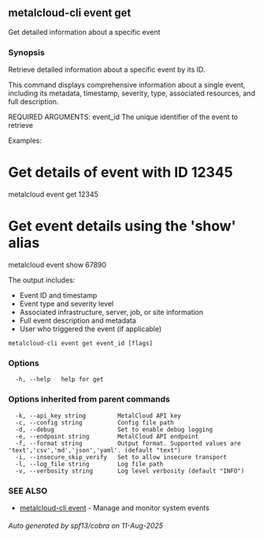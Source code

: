 ## metalcloud-cli event get

Get detailed information about a specific event

### Synopsis

Retrieve detailed information about a specific event by its ID.

This command displays comprehensive information about a single event, including
its metadata, timestamp, severity, type, associated resources, and full description.

REQUIRED ARGUMENTS:
  event_id                    The unique identifier of the event to retrieve

Examples:
  # Get details of event with ID 12345
  metalcloud event get 12345

  # Get event details using the 'show' alias
  metalcloud event show 67890

The output includes:
- Event ID and timestamp
- Event type and severity level
- Associated infrastructure, server, job, or site information
- Full event description and metadata
- User who triggered the event (if applicable)

```
metalcloud-cli event get event_id [flags]
```

### Options

```
  -h, --help   help for get
```

### Options inherited from parent commands

```
  -k, --api_key string         MetalCloud API key
  -c, --config string          Config file path
  -d, --debug                  Set to enable debug logging
  -e, --endpoint string        MetalCloud API endpoint
  -f, --format string          Output format. Supported values are 'text','csv','md','json','yaml'. (default "text")
  -i, --insecure_skip_verify   Set to allow insecure transport
  -l, --log_file string        Log file path
  -v, --verbosity string       Log level verbosity (default "INFO")
```

### SEE ALSO

* [metalcloud-cli event](metalcloud-cli_event.md)	 - Manage and monitor system events

###### Auto generated by spf13/cobra on 11-Aug-2025
